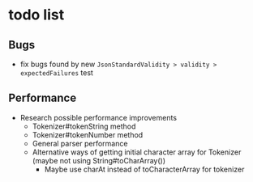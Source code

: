 # todo list

## Bugs

* fix bugs found by new `JsonStandardValidity > validity > expectedFailures` test

## Performance

* Research possible performance improvements
    * Tokenizer#tokenString method
    * Tokenizer#tokenNumber method
    * General parser performance
    * Alternative ways of getting initial character array for Tokenizer (maybe not using String#toCharArray())
        * Maybe use charAt instead of toCharacterArray for tokenizer
